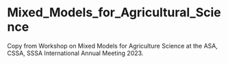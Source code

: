 # Mixed_Models_for_Agricultural_Science

Copy from Workshop on Mixed Models for Agriculture Science at the ASA, CSSA, SSSA International Annual Meeting 2023. 

